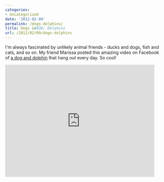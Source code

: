 ```yaml
---
categories:
- Uncategorized
date: '2012-02-09'
permalink: /dogs-dolphins/
title: Dogs &#038; Dolphins
url: /2012/02/09/dogs-dolphins
---
```


I'm always fascinated by unlikely animal friends - ducks and dogs, fish and cats, and so on. My friend Marissa posted this amazing video on Facebook of <a href="https://www.youtube.com/watch?v=2D6aAKW-lE4">a dog and dolphin</a> that hang out every day. So cool!

<iframe class="alignc" width="480" height="360" src="https://www.youtube.com/embed/2D6aAKW-lE4?rel=0" frameborder="0" allowfullscreen></iframe>